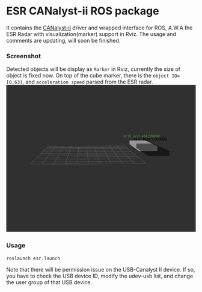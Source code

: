 # ESR CANalyst-ii ROS package
It contains the [CANalyst-ii](https://detail.tmall.com/item.htm?spm=a230r.1.14.6.1d07e0efi7clwK&id=542301692415&cm_id=140105335569ed55e27b&abbucket=3) driver and wrapped interface for ROS, A.W.A the ESR Radar with visualization(marker) support in Rviz. The usage and comments are updating, will soon be finished.

### Screenshot
Detected objects will be display as `Marker` in Rviz, currently the size of object is fixed now. On top of the cube marker, there is the `object ID=[0,63]`, and `acceleration speed` parsed from the ESR radar.	
![png](./docs/Screenshot.png)

### Usage
```shell
roslaunch esr.launch
```
	
Note that there will be permission issue on the USB-Canalyst II device. If so, you have to check the USB device ID, modify the udev-usb list, and change the user group of that USB device.